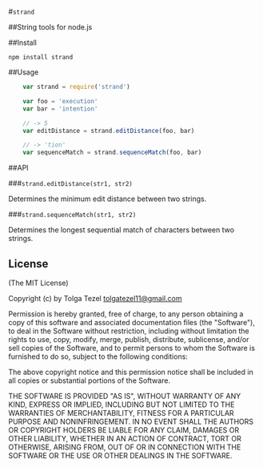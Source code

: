 #`strand`

##String tools for node.js

##Install

```
npm install strand
```

##Usage
```javascript
    var strand = require('strand')

    var foo = 'execution'
    var bar = 'intention'

    // -> 5
    var editDistance = strand.editDistance(foo, bar)

    // -> 'tion'
    var sequenceMatch = strand.sequenceMatch(foo, bar)
```

##API

###`strand.editDistance(str1, str2)`

Determines the minimum edit distance between two strings.

###`strand.sequenceMatch(str1, str2)`

Determines the longest sequential match of characters between two strings.

## License 

(The MIT License)

Copyright (c) by Tolga Tezel <tolgatezel11@gmail.com>

Permission is hereby granted, free of charge, to any person obtaining a copy
of this software and associated documentation files (the "Software"), to deal
in the Software without restriction, including without limitation the rights
to use, copy, modify, merge, publish, distribute, sublicense, and/or sell
copies of the Software, and to permit persons to whom the Software is
furnished to do so, subject to the following conditions:

The above copyright notice and this permission notice shall be included in
all copies or substantial portions of the Software.

THE SOFTWARE IS PROVIDED "AS IS", WITHOUT WARRANTY OF ANY KIND, EXPRESS OR
IMPLIED, INCLUDING BUT NOT LIMITED TO THE WARRANTIES OF MERCHANTABILITY,
FITNESS FOR A PARTICULAR PURPOSE AND NONINFRINGEMENT. IN NO EVENT SHALL THE
AUTHORS OR COPYRIGHT HOLDERS BE LIABLE FOR ANY CLAIM, DAMAGES OR OTHER
LIABILITY, WHETHER IN AN ACTION OF CONTRACT, TORT OR OTHERWISE, ARISING FROM,
OUT OF OR IN CONNECTION WITH THE SOFTWARE OR THE USE OR OTHER DEALINGS IN
THE SOFTWARE.